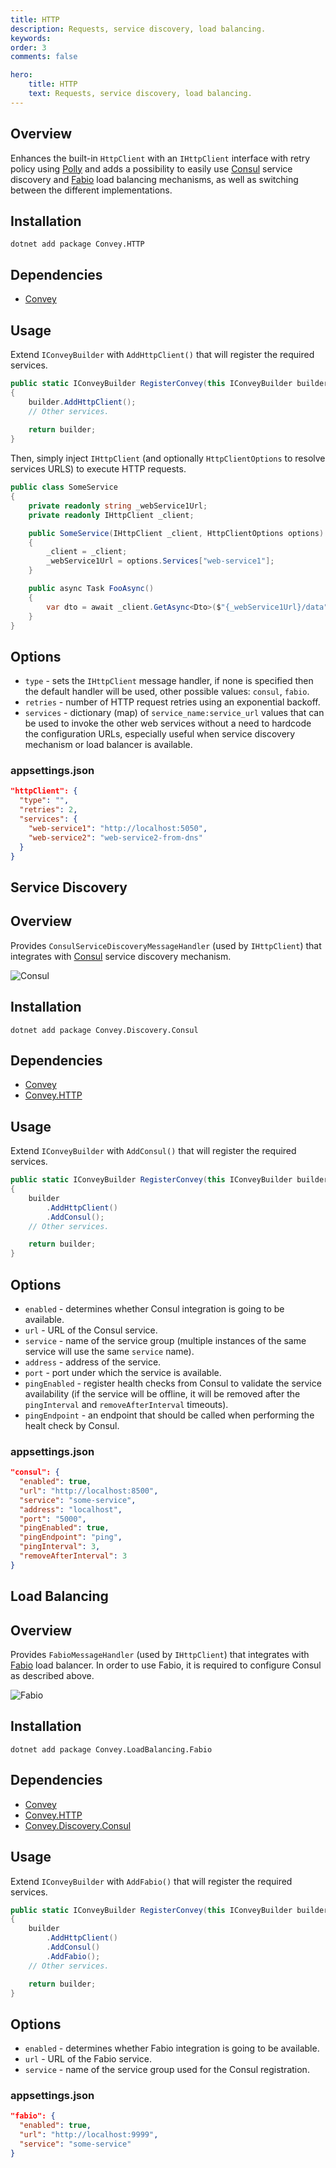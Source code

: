 ```yaml
---
title: HTTP
description: Requests, service discovery, load balancing.
keywords:
order: 3
comments: false

hero:
    title: HTTP
    text: Requests, service discovery, load balancing.
---
```


## Overview
Enhances the built-in `HttpClient` with an `IHttpClient` interface with retry policy using [Polly](https://github.com/App-vNext/Polly) and adds a possibility to easily use [Consul](https://www.consul.io) service discovery and [Fabio](https://github.com/fabiolb/fabio) load balancing mechanisms, as well as switching between the different implementations.

## Installation
`dotnet add package Convey.HTTP`

## Dependencies

* [Convey](https://www.nuget.org/packages/Convey)

## Usage

Extend `IConveyBuilder` with `AddHttpClient()` that will register the required services.

```csharp
public static IConveyBuilder RegisterConvey(this IConveyBuilder builder)
{
    builder.AddHttpClient();
    // Other services.
    
    return builder;
}
```

Then, simply inject `IHttpClient` (and optionally `HttpClientOptions` to resolve services URLS) to execute HTTP requests.

```csharp
public class SomeService
{
    private readonly string _webService1Url;
    private readonly IHttpClient _client;

    public SomeService(IHttpClient _client, HttpClientOptions options)
    {
        _client = _client;
        _webService1Url = options.Services["web-service1"];
    }

    public async Task FooAsync()
    {
        var dto = await _client.GetAsync<Dto>($"{_webService1Url}/data");
    }
}
```

## Options
* `type` - sets the `IHttpClient` message handler, if none is specified then the default handler will be used, other possible values: `consul`, `fabio`.
* `retries` - number of HTTP request retries using an exponential backoff.
* `services` - dictionary (map) of `service_name:service_url` values that can be used to invoke the other web services without a need to hardcode the configuration URLs, especially useful when service discovery mechanism or load balancer is available.

### appsettings.json

```json
"httpClient": {
  "type": "",
  "retries": 2,
  "services": {
    "web-service1": "http://localhost:5050",
    "web-service2": "web-service2-from-dns"
  }
}
```

## Service Discovery

## Overview
Provides `ConsulServiceDiscoveryMessageHandler` (used by `IHttpClient`) that integrates with [Consul](https://www.consul.io) service discovery mechanism.

![](/img/consul.png "Consul")

## Installation
`dotnet add package Convey.Discovery.Consul`

## Dependencies

* [Convey](https://www.nuget.org/packages/Convey)
* [Convey.HTTP](https://www.nuget.org/packages/Convey.HTTP)

## Usage

Extend `IConveyBuilder` with `AddConsul()` that will register the required services.

```csharp
public static IConveyBuilder RegisterConvey(this IConveyBuilder builder)
{
    builder
        .AddHttpClient()
        .AddConsul();
    // Other services.

    return builder;
}
```

## Options
* `enabled` - determines whether Consul integration is going to be available.
* `url` - URL of the Consul service.
* `service` - name of the service group (multiple instances of the same service will use the same `service` name).
* `address` - address of the service.
* `port` - port under which the service is available.
* `pingEnabled` - register health checks from Consul to validate the service availability (if the service will be offline, it will be removed after the `pingInterval` and `removeAfterInterval` timeouts).
* `pingEndpoint` - an endpoint that should be called when performing the healt check by Consul.

### appsettings.json

```json
"consul": {
  "enabled": true,
  "url": "http://localhost:8500",
  "service": "some-service",
  "address": "localhost",
  "port": "5000",
  "pingEnabled": true,
  "pingEndpoint": "ping",
  "pingInterval": 3,
  "removeAfterInterval": 3
}
```

## Load Balancing

## Overview
Provides `FabioMessageHandler` (used by `IHttpClient`) that integrates with [Fabio](https://github.com/fabiolb/fabio) load balancer.
In order to use Fabio, it is required to configure Consul as described above.

![](/img/fabio.png "Fabio")

## Installation
`dotnet add package Convey.LoadBalancing.Fabio`

## Dependencies

* [Convey](https://www.nuget.org/packages/Convey)
* [Convey.HTTP](https://www.nuget.org/packages/Convey.HTTP)
* [Convey.Discovery.Consul](https://www.nuget.org/packages/Convey.Discovery.Consul)

## Usage

Extend `IConveyBuilder` with `AddFabio()` that will register the required services.

```csharp
public static IConveyBuilder RegisterConvey(this IConveyBuilder builder)
{
    builder
        .AddHttpClient()
        .AddConsul()
        .AddFabio();
    // Other services.

    return builder;
}
```

## Options
* `enabled` - determines whether Fabio integration is going to be available.
* `url` - URL of the Fabio service.
* `service` - name of the service group used for the Consul registration.

### appsettings.json

```json
"fabio": {
  "enabled": true,
  "url": "http://localhost:9999",
  "service": "some-service"
}
```